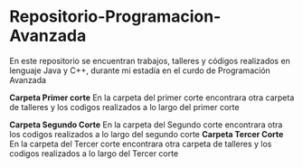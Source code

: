 # Repositorio-Programacion-Avanzada
En este repositorio se encuentran trabajos, talleres y códigos realizados en lenguaje Java y C++, durante mi estadía en el curdo de Programación Avanzada 

**Carpeta Primer corte**
En la carpeta del primer corte encontrara otra carpeta de talleres y los codigos realizados a lo largo del primer corte

**Carpeta Segundo Corte**
En la carpeta del Segundo corte encontrara otra los codigos realizados a lo largo del segundo  corte
**Carpeta Tercer Corte**
En la carpeta del Tercer corte encontrara otra carpeta de talleres y los codigos realizados a lo largo del Tercer corte
